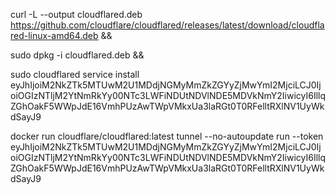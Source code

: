 curl -L --output cloudflared.deb https://github.com/cloudflare/cloudflared/releases/latest/download/cloudflared-linux-amd64.deb && 

sudo dpkg -i cloudflared.deb && 

sudo cloudflared service install eyJhIjoiM2NkZTk5MTUwM2U1MDdjNGMyMmZkZGYyZjMwYmI2MjciLCJ0IjoiOGIzNTljM2YtNmRkYy00NTc3LWFiNDUtNDVlNDE5MDVkNmY2IiwicyI6IllqZGhOakF5WWpJdE16VmhPUzAwTWpVMkxUa3laRGt0T0RFelltRXlNV1UyWkdSayJ9




docker run cloudflare/cloudflared:latest tunnel --no-autoupdate run --token eyJhIjoiM2NkZTk5MTUwM2U1MDdjNGMyMmZkZGYyZjMwYmI2MjciLCJ0IjoiOGIzNTljM2YtNmRkYy00NTc3LWFiNDUtNDVlNDE5MDVkNmY2IiwicyI6IllqZGhOakF5WWpJdE16VmhPUzAwTWpVMkxUa3laRGt0T0RFelltRXlNV1UyWkdSayJ9
